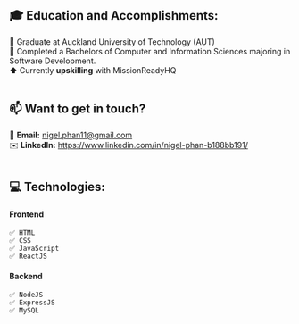 ## 🎓 Education and Accomplishments:
   🏫 Graduate at Auckland University of Technology (AUT) 
   <br/>
   📜 Completed a Bachelors of Computer and Information Sciences majoring in Software Development.
   <br/>
   ⬆️ Currently **upskilling** with MissionReadyHQ
<br/>
<br/>
## 📫 Want to get in touch? 
   📧 **Email:** nigel.phan11@gmail.com
   <br/>
   ✉️ **LinkedIn:** https://www.linkedin.com/in/nigel-phan-b188bb191/
<br/>
<br/>
## 💻 Technologies:
  #### Frontend
    ✅ HTML
    ✅ CSS
    ✅ JavaScript
    ✅ ReactJS
    
  #### Backend
    ✅ NodeJS
    ✅ ExpressJS
    ✅ MySQL

<!--
**nigelph/nigelph** is a ✨ _special_ ✨ repository because its `README.md` (this file) appears on your GitHub profile.

Here are some ideas to get you started:

- 🔭 I’m currently working on ...
- 🌱 I’m currently learning ...
- 👯 I’m looking to collaborate on ...
- 🤔 I’m looking for help with ...
- 💬 Ask me about ...
- 📫 How to reach me: 
- 😄 Pronouns: ...
- ⚡ Fun fact: ...
-->
